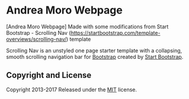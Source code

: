 # Andrea Moro Webpage

[Andrea Moro Webpage]
Made with some modifications from Start Bootstrap - Scrolling Nav (https://startbootstrap.com/template-overviews/scrolling-nav/) template

Scrolling Nav is an unstyled one page starter template with a collapsing, smooth scrolling navigation bar for [Bootstrap](http://getbootstrap.com/) created by [Start Bootstrap](http://startbootstrap.com/).

## Copyright and License

Copyright 2013-2017 Released under the [MIT](https://github.com/BlackrockDigital/startbootstrap-scrolling-nav/blob/gh-pages/LICENSE) license.
